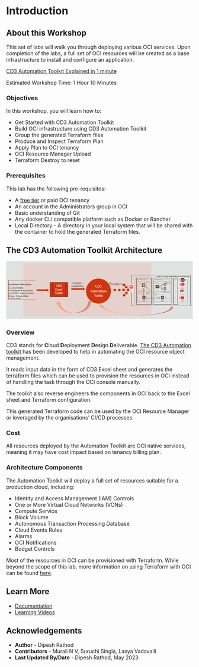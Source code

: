 # Introduction

## About this Workshop

This set of labs will walk you through deploying various OCI services. Upon completion of the labs, a full set of OCI resources will be created as a base infrastructure to install and configure an application.

[CD3 Automation Toolkit Explained in 1 minute](youtube:TSNu0pUHYsE&list=PLPIzp-E1msrbJ3WawXVhzimQnLw5iafcp&index=1)

Estimated Workshop Time: 1 Hour 10 Minutes

### Objectives

In this workshop, you will learn how to:
- Get Started with CD3 Automation Toolkit
- Build OCI infrastructure using CD3 Automation Toolkit
- Group the generated Terraform files
- Produce and Inspect Terraform Plan
- Apply Plan to OCI tenancy
- OCI Resource Manager Upload
- Terraform Destroy to reset

### Prerequisites

This lab has the following pre-requisites:

- A [free tier](https://www.oracle.com/cloud/free/) or paid OCI tenancy
- An account in the Administrators group in OCI
- Basic understanding of Git
- Any docker CLI compatible platform such as Docker or Rancher.
- Local Directory - A directory in your local system that will be shared with the container to hold the generated Terraform files.

## The CD3 Automation Toolkit Architecture

![CD3 Automation Toolkit Architecture](images/CD3_Architecture.png "CD3 Automation Toolkit Architecture")

### Overview

CD3 stands for **C**loud **D**eployment **D**esign **D**eliverable. [The CD3 Automation toolkit](https://github.com/oracle-devrel/cd3-automation-toolkit) has been developed to help in automating the OCI resource object management.

It reads input data in the form of CD3 Excel sheet and generates the terraform files which can be used to provision the resources in OCI instead of handling the task through the OCI console manually. 

The toolkit also reverse engineers the components in OCI back to the Excel sheet and Terraform configuration. 

This generated Terraform code can be used by the OCI Resource Manager or leveraged by the organisations’ CI/CD processes.

### Cost

All resources deployed by the Automation Toolkit are OCI native services, meaning it may have cost impact based on tenancy billing plan.

### Architecture Components

The Automation Toolkit will deploy a full set of resources suitable for a production cloud, including:

- Identity and Access Management (IAM) Controls
- One or More Virtual Cloud Networks (VCNs)
- Compute Service
- Block Volume
- Autonomous Transaction Processing Database
- Cloud Events Rules
- Alarms
- OCI Notifications 
- Budget Controls

Most of the resources in OCI can be provisioned with Terraform. While beyond the scope of this lab, more information on using Terraform with OCI can be found [here](https://docs.oracle.com/en-us/iaas/Content/API/SDKDocs/terraform.htm).

## Learn More

* [Documentation](https://github.com/oracle-devrel/cd3-automation-toolkit)
* [Learning Videos](https://www.youtube.com/watch?v=TSNu0pUHYsE&list=PLPIzp-E1msrbJ3WawXVhzimQnLw5iafcp)

## Acknowledgements

- __Author__ - Dipesh Rathod
- __Contributors__ - Murali N V, Suruchi Singla, Lasya Vadavalli
- __Last Updated By/Date__ - Dipesh Rathod, May 2023